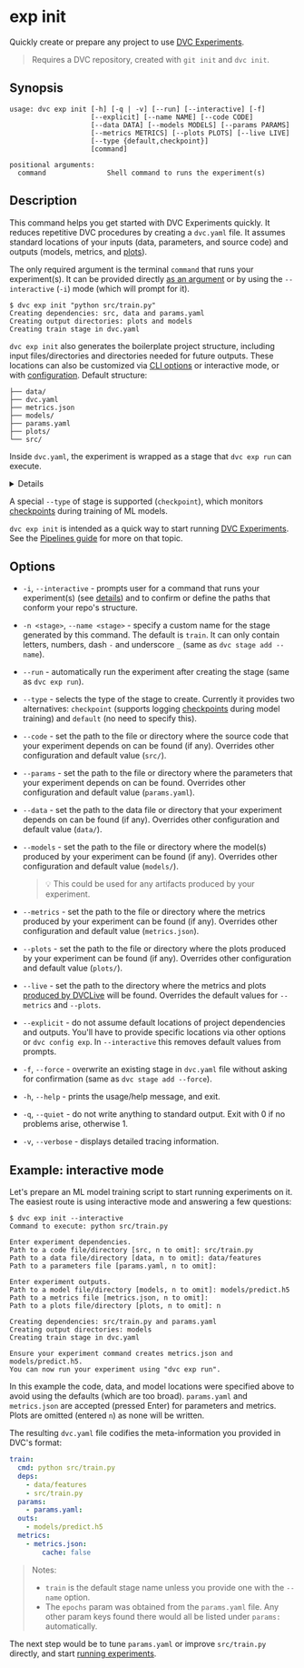 # exp init

Quickly create or prepare any project to use [DVC Experiments].

> Requires a <abbr>DVC repository</abbr>, created with `git init` and
> `dvc init`.

## Synopsis

```usage
usage: dvc exp init [-h] [-q | -v] [--run] [--interactive] [-f]
                    [--explicit] [--name NAME] [--code CODE]
                    [--data DATA] [--models MODELS] [--params PARAMS]
                    [--metrics METRICS] [--plots PLOTS] [--live LIVE]
                    [--type {default,checkpoint}]
                    [command]

positional arguments:
  command               Shell command to runs the experiment(s)
```

## Description

This command helps you get started with DVC Experiments quickly. It reduces
repetitive DVC procedures by creating a `dvc.yaml` file. It assumes standard
locations of your inputs (data, <abbr>parameters</abbr>, and source code) and
outputs (models, <abbr>metrics</abbr>, and
[plots](/doc/command-reference/plots)).

The only required argument is the terminal `command` that runs your
experiment(s). It can be provided directly [as an argument] or by using the
`--interactive` (`-i`) mode (which will prompt for it).

```cli
$ dvc exp init "python src/train.py"
Creating dependencies: src, data and params.yaml
Creating output directories: plots and models
Creating train stage in dvc.yaml
```

`dvc exp init` also generates the boilerplate project structure, including input
files/directories and directories needed for future outputs. These locations can
also be customized via [CLI options](#options) or interactive mode, or with
[configuration](/doc/command-reference/config#exp). Default structure:

```
├── data/
├── dvc.yaml
├── metrics.json
├── models/
├── params.yaml
├── plots/
└── src/
```

Inside `dvc.yaml`, the experiment is wrapped as a <abbr>stage</abbr> that
`dvc exp run` can execute.

<details>

### Click to see `dvc.yaml` example

```yaml
stages:
  train:
    cmd: python src/train.py
    deps:
      - data
      - src
    params:
      - params.yaml:
    outs:
      - models
    metrics:
      - metrics.json:
          cache: false
    plots:
      - plots:
          cache: false
```

</details>

<admon type="tip">

A special `--type` of stage is supported (`checkpoint`), which monitors
[checkpoints] during training of ML models.

</admon>

<admon icon="book">

`dvc exp init` is intended as a quick way to start running [DVC Experiments].
See the [Pipelines guide] for more on that topic.

</admon>

[stage definition]:
  /doc/user-guide/project-structure/dvcyaml-files#stage-entries
[shell `command`]:
  /doc/user-guide/project-structure/dvcyaml-files#stage-commands
[checkpoints]: /doc/user-guide/experiment-management/checkpoints
[dvc experiments]: /doc/user-guide/experiment-management
[as an argument]: /doc/user-guide/pipelines/defining-pipelines#stage-commands
[pipelines guide]: /doc/user-guide/pipelines/defining-pipelines

## Options

- `-i`, `--interactive` - prompts user for a command that runs your
  experiment(s) (see [details](#the-command-argument)) and to confirm or define
  the paths that conform your repo's structure.

- `-n <stage>`, `--name <stage>` - specify a custom name for the stage generated
  by this command. The default is `train`. It can only contain letters, numbers,
  dash `-` and underscore `_` (same as `dvc stage add --name`).

- `--run` - automatically run the experiment after creating the stage (same as
  `dvc exp run`).

- `--type` - selects the type of the stage to create. Currently it provides two
  alternatives: `checkpoint` (supports logging
  [checkpoints](/doc/command-reference/exp/run#checkpoints) during model
  training) and `default` (no need to specify this).

- `--code` - set the path to the file or directory where the source code that
  your experiment depends on can be found (if any). Overrides other
  configuration and default value (`src/`).

- `--params` - set the path to the file or directory where the
  </abbr>parameters</abbr> that your experiment depends on can be found.
  Overrides other configuration and default value (`params.yaml`).

- `--data` - set the path to the data file or directory that your experiment
  depends on can be found (if any). Overrides other configuration and default
  value (`data/`).

- `--models` - set the path to the file or directory where the model(s) produced
  by your experiment can be found (if any). Overrides other configuration and
  default value (`models/`).

  > 💡 This could be used for any artifacts produced by your experiment.

- `--metrics` - set the path to the file or directory where the metrics produced
  by your experiment can be found (if any). Overrides other configuration and
  default value (`metrics.json`).

- `--plots` - set the path to the file or directory where the plots produced by
  your experiment can be found (if any). Overrides other configuration and
  default value (`plots/`).

- `--live` - set the path to the directory where the metrics and plots
  [produced by DVCLive](https://dvc.org/doc/dvclive/how-it-works) will be found.
  Overrides the default values for `--metrics` and `--plots`.

- `--explicit` - do not assume default locations of project dependencies and
  outputs. You'll have to provide specific locations via other options or
  `dvc config exp`. In `--interactive` this removes default values from prompts.

- `-f`, `--force` - overwrite an existing stage in `dvc.yaml` file without
  asking for confirmation (same as `dvc stage add --force`).

- `-h`, `--help` - prints the usage/help message, and exit.

- `-q`, `--quiet` - do not write anything to standard output. Exit with 0 if no
  problems arise, otherwise 1.

- `-v`, `--verbose` - displays detailed tracing information.

## Example: interactive mode

Let's prepare an ML model training script to start running experiments on it.
The easiest route is using interactive mode and answering a few questions:

```cli
$ dvc exp init --interactive
Command to execute: python src/train.py

Enter experiment dependencies.
Path to a code file/directory [src, n to omit]: src/train.py
Path to a data file/directory [data, n to omit]: data/features
Path to a parameters file [params.yaml, n to omit]:

Enter experiment outputs.
Path to a model file/directory [models, n to omit]: models/predict.h5
Path to a metrics file [metrics.json, n to omit]:
Path to a plots file/directory [plots, n to omit]: n

Creating dependencies: src/train.py and params.yaml
Creating output directories: models
Creating train stage in dvc.yaml

Ensure your experiment command creates metrics.json and models/predict.h5.
You can now run your experiment using "dvc exp run".
```

In this example the code, data, and model locations were specified above to
avoid using the defaults (which are too broad). `params.yaml` and `metrics.json`
are accepted (pressed Enter) for <abbr>parameters</abbr> and
<abbr>metrics</abbr>. Plots are omitted (entered `n`) as none will be written.

The resulting `dvc.yaml` file codifies the meta-information you provided in
DVC's format:

```yaml
train:
  cmd: python src/train.py
  deps:
    - data/features
    - src/train.py
  params:
    - params.yaml:
  outs:
    - models/predict.h5
  metrics:
    - metrics.json:
        cache: false
```

> Notes:
>
> - `train` is the default stage name unless you provide one with the `--name`
>   option.
> - The `epochs` param was obtained from the `params.yaml` file. Any other param
>   keys found there would all be listed under `params:` automatically.

The next step would be to tune `params.yaml` or improve `src/train.py` directly,
and start [running experiments](/doc/command-reference/exp/run).
